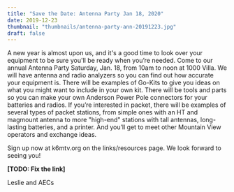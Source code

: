 ```yaml
---
title: "Save the Date: Antenna Party Jan 18, 2020"
date: 2019-12-23
thumbnail: "thumbnails/antenna-party-ann-20191223.jpg"
draft: false
---
```

A new year is almost upon us, and it's a good time to look over your equipment to be sure you'll be ready when you’re needed. Come to our annual Antenna Party Saturday, Jan. 18, from 10am to noon at 1000 Villa. We will have antenna and radio analyzers so you can find out how accurate your equipment is. There will be examples of Go-Kits to give you ideas on what you might want to include in your own kit. There will be tools and parts so you can make your own Anderson Power Pole connectors for your batteries and radios. If you’re interested in packet, there will be examples of several types of packet stations, from simple ones with an HT and magmount antenna to more "high-end" stations with tall antennas, long-lasting batteries, and a printer. And you’ll get to meet other Mountain View operators and exchange ideas.

 Sign up now at k6mtv.org on the links/resources page. We look forward to seeing you!
 
**[TODO: Fix the link]**

 Leslie and AECs
 